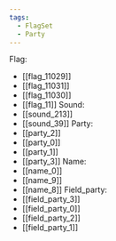 ```yaml
---
tags:
  - FlagSet
  - Party
---
```

Flag:
- [[flag_11029]]
- [[flag_11031]]
- [[flag_11030]]
- [[flag_11]]
Sound:
- [[sound_213]]
- [[sound_39]]
Party:
- [[party_2]]
- [[party_0]]
- [[party_1]]
- [[party_3]]
Name:
- [[name_0]]
- [[name_9]]
- [[name_8]]
Field_party:
- [[field_party_3]]
- [[field_party_0]]
- [[field_party_2]]
- [[field_party_1]]
